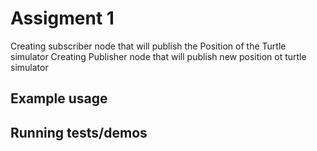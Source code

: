 # Assigment 1

Creating subscriber node that will publish the Position of the Turtle simulator
Creating Publisher node that will publish new position ot turtle simulator

## Example usage

## Running tests/demos
    
